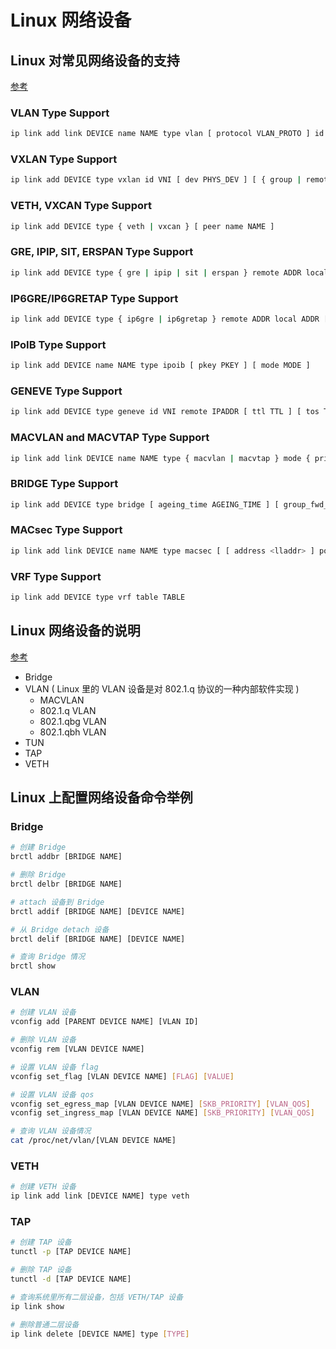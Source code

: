 # Linux 网络设备

## Linux 对常见网络设备的支持

[参考](https://www.systutorials.com/docs/linux/man/8-ip-link/)

### VLAN Type Support
```bash
ip link add link DEVICE name NAME type vlan [ protocol VLAN_PROTO ] id VLANID [ reorder_hdr { on | off } ] [ gvrp { on | off } ] [ mvrp { on | off } ] [ loose_binding { on | off } ] [ ingress-qos-map QOS-MAP ] [ egress-qos-map QOS-MAP ]

```

### VXLAN Type Support
```bash
ip link add DEVICE type vxlan id VNI [ dev PHYS_DEV ] [ { group | remote } IPADDR ] [ local { IPADDR | any } ] [ ttl TTL ] [ tos TOS ] [ flowlabel FLOWLABEL ] [ dstport PORT ] [ srcport MIN MAX ] [ [no]learning ] [ [no]proxy ] [ [no]rsc ] [ [no]l2miss ] [ [no]l3miss ] [ [no]udpcsum ] [ [no]udp6zerocsumtx ] [ [no]udp6zerocsumrx ] [ ageing SECONDS ] [ maxaddress NUMBER ] [ [no]external ] [ gbp ] [ gpe ]

```

### VETH, VXCAN Type Support
```bash
ip link add DEVICE type { veth | vxcan } [ peer name NAME ]

```

### GRE, IPIP, SIT, ERSPAN Type Support
```bash
ip link add DEVICE type { gre | ipip | sit | erspan } remote ADDR local ADDR [ encap { fou | gue | none } ] [ encap-sport { PORT | auto } ] [ encap-dport PORT ] [ [no]encap-csum ] [ [no]encap-remcsum ] [ mode { ip6ip | ipip | mplsip | any } ] [ erspan IDX ] [ external ]

```

### IP6GRE/IP6GRETAP Type Support
```bash
ip link add DEVICE type { ip6gre | ip6gretap } remote ADDR local ADDR [ [i|o]seq ] [ [i|o]key KEY ] [ [i|o]csum ] [ hoplimit TTL ] [ encaplimit ELIM ] [ tclass TCLASS ] [ flowlabel FLOWLABEL ] [ dscp inherit ] [ dev PHYS_DEV ]

```

### IPoIB Type Support
```bash
ip link add DEVICE name NAME type ipoib [ pkey PKEY ] [ mode MODE ]

```

### GENEVE Type Support
```bash
ip link add DEVICE type geneve id VNI remote IPADDR [ ttl TTL ] [ tos TOS ] [ flowlabel FLOWLABEL ] [ dstport PORT ] [ [no]external ] [ [no]udpcsum ] [ [no]udp6zerocsumtx ] [ [no]udp6zerocsumrx ]

```

### MACVLAN and MACVTAP Type Support
```bash
ip link add link DEVICE name NAME type { macvlan | macvtap } mode { private | vepa | bridge | passthru [ nopromisc ] | source }

```

### BRIDGE Type Support
```bash
ip link add DEVICE type bridge [ ageing_time AGEING_TIME ] [ group_fwd_mask MASK ] [ group_address ADDRESS ] [ forward_delay FORWARD_DELAY ] [ hello_time HELLO_TIME ] [ max_age MAX_AGE ] [ stp_state STP_STATE ] [ priority PRIORITY ] [ vlan_filtering VLAN_FILTERING ] [ vlan_protocol VLAN_PROTOCOL ] [ vlan_default_pvid VLAN_DEFAULT_PVID ] [ vlan_stats_enabled VLAN_STATS_ENABLED ] [ mcast_snooping MULTICAST_SNOOPING ] [ mcast_router MULTICAST_ROUTER ] [ mcast_query_use_ifaddr MCAST_QUERY_USE_IFADDR ] [ mcast_querier MULTICAST_QUERIER ] [ mcast_hash_elasticity HASH_ELASTICITY ] [ mcast_hash_max HASH_MAX ] [ mcast_last_member_count LAST_MEMBER_COUNT ] [ mcast_startup_query_count STARTUP_QUERY_COUNT ] [ mcast_last_member_interval LAST_MEMBER_INTERVAL ] [ mcast_membership_interval MEMBERSHIP_INTERVAL ] [ mcast_querier_interval QUERIER_INTERVAL ] [ mcast_query_interval QUERY_INTERVAL ] [ mcast_query_response_interval QUERY_RESPONSE_INTERVAL ] [ mcast_startup_query_interval STARTUP_QUERY_INTERVAL ] [ mcast_stats_enabled MCAST_STATS_ENABLED ] [ mcast_igmp_version IGMP_VERSION ] [ mcast_mld_version MLD_VERSION ] [ nf_call_iptables NF_CALL_IPTABLES ] [ nf_call_ip6tables NF_CALL_IP6TABLES ] [ nf_call_arptables NF_CALL_ARPTABLES ]

```

### MACsec Type Support
```bash
ip link add link DEVICE name NAME type macsec [ [ address <lladdr> ] port PORT | sci SCI ] [ cipher CIPHER_SUITE ] [ icvlen { 8..16 } ] [ encrypt { on | off } ] [ send_sci { on | off } ] [ end_station { on | off } ] [ scb { on | off } ] [ protect { on | off } ] [ replay { on | off } window { 0..2^32-1 } ] [ validate { strict | check | disabled } ] [ encodingsa { 0..3 } ]

```

### VRF Type Support
```bash
ip link add DEVICE type vrf table TABLE
```

## Linux 网络设备的说明

[参考](https://www.ibm.com/developerworks/cn/linux/1310_xiawc_networkdevice/index.html)

* Bridge
* VLAN ( Linux 里的 VLAN 设备是对 802.1.q 协议的一种内部软件实现 )
	* MACVLAN
	* 802.1.q VLAN
	* 802.1.qbg VLAN
	* 802.1.qbh VLAN
* TUN
* TAP
* VETH

## Linux 上配置网络设备命令举例

### Bridge

```bash
# 创建 Bridge
brctl addbr [BRIDGE NAME]

# 删除 Bridge
brctl delbr [BRIDGE NAME]

# attach 设备到 Bridge
brctl addif [BRIDGE NAME] [DEVICE NAME]

# 从 Bridge detach 设备
brctl delif [BRIDGE NAME] [DEVICE NAME]

# 查询 Bridge 情况
brctl show
```

### VLAN

```bash
# 创建 VLAN 设备
vconfig add [PARENT DEVICE NAME] [VLAN ID]

# 删除 VLAN 设备
vconfig rem [VLAN DEVICE NAME]

# 设置 VLAN 设备 flag
vconfig set_flag [VLAN DEVICE NAME] [FLAG] [VALUE]

# 设置 VLAN 设备 qos
vconfig set_egress_map [VLAN DEVICE NAME] [SKB_PRIORITY] [VLAN_QOS]
vconfig set_ingress_map [VLAN DEVICE NAME] [SKB_PRIORITY] [VLAN_QOS]

# 查询 VLAN 设备情况
cat /proc/net/vlan/[VLAN DEVICE NAME]
```

### VETH

```bash
# 创建 VETH 设备
ip link add link [DEVICE NAME] type veth
```

### TAP

```bash
# 创建 TAP 设备
tunctl -p [TAP DEVICE NAME]

# 删除 TAP 设备
tunctl -d [TAP DEVICE NAME]

# 查询系统里所有二层设备，包括 VETH/TAP 设备
ip link show

# 删除普通二层设备
ip link delete [DEVICE NAME] type [TYPE]
```

